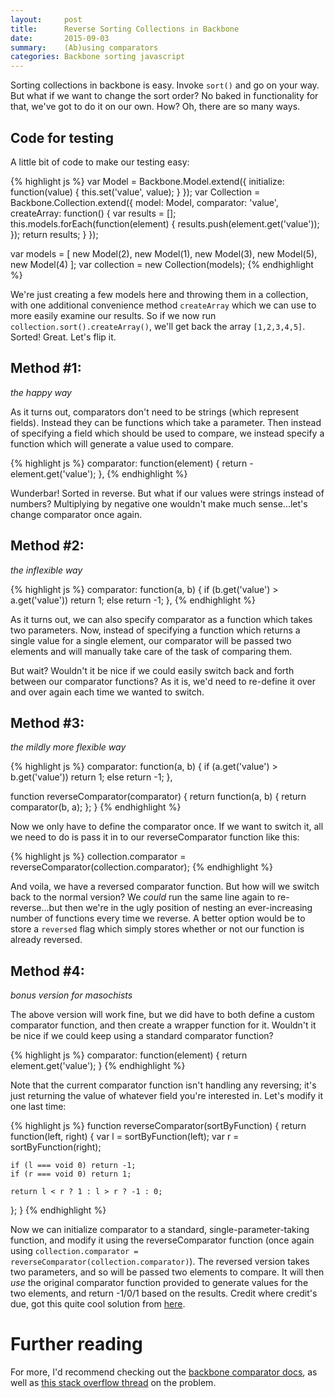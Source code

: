 ```yaml
---
layout:     post
title:      Reverse Sorting Collections in Backbone
date:       2015-09-03
summary:    (Ab)using comparators
categories: Backbone sorting javascript
---
```


Sorting collections in backbone is easy. Invoke `sort()` and go on your way. But what if we want to change the sort order? No baked in functionality for that, we've got to do it on our own. How? Oh, there are so many ways.

## Code for testing

A little bit of code to make our testing easy:

{% highlight js %}
var Model = Backbone.Model.extend({
  initialize: function(value) {
    this.set('value', value);
  }
});
var Collection = Backbone.Collection.extend({
  model: Model,
  comparator: 'value',
  createArray: function() {
    var results = [];
    this.models.forEach(function(element) {
      results.push(element.get('value'));
    });
    return results;
  }
});

var models = [
  new Model(2),
  new Model(1),
  new Model(3),
  new Model(5),
  new Model(4)
  ];
var collection = new Collection(models);
{% endhighlight %}

We're just creating a few models here and throwing them in a collection, with one additional convenience method `createArray` which we can use to more easily examine our results. So if we now run `collection.sort().createArray()`, we'll get back the array `[1,2,3,4,5]`. Sorted! Great. Let's flip it.

## Method #1:
*the happy way*

As it turns out, comparators don't need to be strings (which represent fields). Instead they can be functions which take a parameter. Then instead of specifying a field which should be used to compare, we instead specify a function which will generate a value used to compare.

{% highlight js %}
comparator: function(element) {
  return -element.get('value');
},
{% endhighlight %}

Wunderbar! Sorted in reverse. But what if our values were strings instead of numbers? Multiplying by negative one wouldn't make much sense...let's change comparator once again.

## Method #2:
*the inflexible way*

{% highlight js %}
comparator: function(a, b) {
  if (b.get('value') > a.get('value')) return 1;
  else return -1;
},
{% endhighlight %}

As it turns out, we can also specify comparator as a function which takes two parameters. Now, instead of specifying a function which returns a single value for a single element, our comparator will be passed two elements and will manually take care of the task of comparing them.

But wait? Wouldn't it be nice if we could easily switch back and forth between our comparator functions? As it is, we'd need to re-define it over and over again each time we wanted to switch.

## Method #3:
*the mildly more flexible way*

{% highlight js %}
comparator: function(a, b) {
  if (a.get('value') > b.get('value')) return 1;
  else return -1;
},

function reverseComparator(comparator) {
  return function(a, b) {
    return comparator(b, a);
  };
}
{% endhighlight %}

Now we only have to define the comparator once. If we want to switch it, all we need to do is pass it in to our reverseComparator function like this:

{% highlight js %}
collection.comparator = reverseComparator(collection.comparator);
{% endhighlight %}

And voila, we have a reversed comparator function. But how will we switch back to the normal version? We *could* run the same line again to re-reverse...but then we're in the ugly position of nesting an ever-increasing number of functions every time we reverse. A better option would be to store a `reversed` flag which simply stores whether or not our function is already reversed.

## Method #4:
*bonus version for masochists*

The above version will work fine, but we did have to both define a custom comparator function, and then create a wrapper function for it. Wouldn't it be nice if we could keep using a standard comparator function?

{% highlight js %}
comparator: function(element) {
  return element.get('value');
}
{% endhighlight %}

Note that the current comparator function isn't handling any reversing; it's just returning the value of whatever field you're interested in. Let's modify it one last time:

{% highlight js %}
function reverseComparator(sortByFunction) {
  return function(left, right) {
    var l = sortByFunction(left);
    var r = sortByFunction(right);

    if (l === void 0) return -1;
    if (r === void 0) return 1;

    return l < r ? 1 : l > r ? -1 : 0;
  };
}
{% endhighlight %}

Now we can initialize comparator to a standard, single-parameter-taking function, and modify it using the reverseComparator function (once again using `collection.comparator = reverseComparator(collection.comparator)`). The reversed version takes two parameters, and so will be passed two elements to compare. It will then *use* the original comparator function provided to generate values for the two elements, and return -1/0/1 based on the results. Credit where credit's due, got this quite cool solution from [here](http://stackoverflow.com/a/12220415/3062972).

# Further reading

For more, I'd recommend checking out the [backbone comparator docs](http://backbonejs.org/#Collection-comparator), as well as [this stack overflow thread](http://stackoverflow.com/questions/5013819/reverse-sort-order-with-backbone-js) on the problem.

